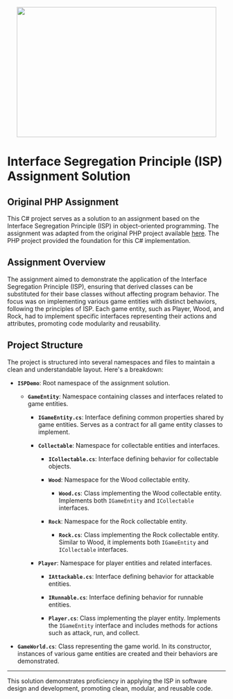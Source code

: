 <p align="center">
  <img width="460" height="300" src="https://miro.medium.com/v2/resize:fit:1200/1*YzBpqn1XSHOz9UpKc6HcJg.png">
</p>

# Interface Segregation Principle (ISP) Assignment Solution

## Original PHP Assignment

This C# project serves as a solution to an assignment based on the Interface Segregation Principle (ISP) in object-oriented programming. The assignment was adapted from the original PHP project available [here](https://github.com/mmbakker/solid-design-principles/tree/main/InterfaceSegregation). The PHP project provided the foundation for this C# implementation.

## Assignment Overview

The assignment aimed to demonstrate the application of the Interface Segregation Principle (ISP), ensuring that derived classes can be substituted for their base classes without affecting program behavior. The focus was on implementing various game entities with distinct behaviors, following the principles of ISP. Each game entity, such as Player, Wood, and Rock, had to implement specific interfaces representing their actions and attributes, promoting code modularity and reusability.

## Project Structure

The project is structured into several namespaces and files to maintain a clean and understandable layout. Here's a breakdown:

- **`ISPDemo`**: Root namespace of the assignment solution.

  - **`GameEntity`**: Namespace containing classes and interfaces related to game entities.

    - **`IGameEntity.cs`**: Interface defining common properties shared by game entities. Serves as a contract for all game entity classes to implement.

    - **`Collectable`**: Namespace for collectable entities and interfaces.

      - **`ICollectable.cs`**: Interface defining behavior for collectable objects.

      - **`Wood`**: Namespace for the Wood collectable entity.

        - **`Wood.cs`**: Class implementing the Wood collectable entity. Implements both `IGameEntity` and `ICollectable` interfaces.

      - **`Rock`**: Namespace for the Rock collectable entity.

        - **`Rock.cs`**: Class implementing the Rock collectable entity. Similar to Wood, it implements both `IGameEntity` and `ICollectable` interfaces.

    - **`Player`**: Namespace for player entities and related interfaces.

      - **`IAttackable.cs`**: Interface defining behavior for attackable entities.

      - **`IRunnable.cs`**: Interface defining behavior for runnable entities.

      - **`Player.cs`**: Class implementing the player entity. Implements the `IGameEntity` interface and includes methods for actions such as attack, run, and collect.

- **`GameWorld.cs`**: Class representing the game world. In its constructor, instances of various game entities are created and their behaviors are demonstrated.

---
This solution demonstrates proficiency in applying the ISP in software design and development, promoting clean, modular, and reusable code.
